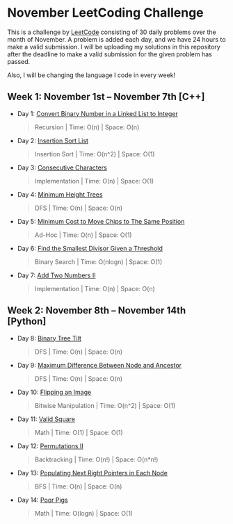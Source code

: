 # November LeetCoding Challenge

This is a challenge by [LeetCode](https://leetcode.com/explore/challenge/card/november-leetcoding-challenge/) consisting of 30 daily problems over the month of November. A problem is added each day, and we have 24 hours to make a valid submission. I will be uploading my solutions in this repository after the deadline to make a valid submission for the given problem has passed. 

Also, I will be changing the language I code in every week!


## Week 1: November 1st – November 7th [C++]

* Day 1: [Convert Binary Number in a Linked List to Integer](https://leetcode.com/explore/challenge/card/november-leetcoding-challenge/564/week-1-november-1st-november-7th/3516/)

    > Recursion | 
    > Time: O(n) |
    > Space: O(n) 

* Day 2: [Insertion Sort List](https://leetcode.com/explore/challenge/card/november-leetcoding-challenge/564/week-1-november-1st-november-7th/3517/)

    > Insertion Sort | 
    > Time: O(n^2) |
    > Space: O(1) 
    
* Day 3: [Consecutive Characters](https://leetcode.com/explore/challenge/card/november-leetcoding-challenge/564/week-1-november-1st-november-7th/3518/)

    > Implementation | 
    > Time: O(n) |
    > Space: O(1) 
        
* Day 4: [Minimum Height Trees](https://leetcode.com/explore/challenge/card/november-leetcoding-challenge/564/week-1-november-1st-november-7th/3519/)

    > DFS | 
    > Time: O(n) |
    > Space: O(n) 
            
* Day 5: [Minimum Cost to Move Chips to The Same Position](https://leetcode.com/explore/challenge/card/november-leetcoding-challenge/564/week-1-november-1st-november-7th/3520/)

    > Ad-Hoc | 
    > Time: O(n) |
    > Space: O(1) 
                
* Day 6: [Find the Smallest Divisor Given a Threshold](https://leetcode.com/explore/challenge/card/november-leetcoding-challenge/564/week-1-november-1st-november-7th/3521/)

    > Binary Search | 
    > Time: O(nlogn) |
    > Space: O(1) 
                    
* Day 7: [Add Two Numbers II](https://leetcode.com/explore/challenge/card/november-leetcoding-challenge/564/week-1-november-1st-november-7th/3522/)

    > Implementation | 
    > Time: O(n) |
    > Space: O(n) 
    

## Week 2: November 8th – November 14th [Python]

* Day 8: [Binary Tree Tilt](https://leetcode.com/explore/challenge/card/november-leetcoding-challenge/565/week-2-november-8th-november-14th/3524/)

    > DFS | 
    > Time: O(n) |
    > Space: O(n) 

* Day 9: [Maximum Difference Between Node and Ancestor](https://leetcode.com/explore/challenge/card/november-leetcoding-challenge/565/week-2-november-8th-november-14th/3525/)

    > DFS | 
    > Time: O(n) |
    > Space: O(n) 
    
* Day 10: [Flipping an Image](https://leetcode.com/explore/challenge/card/november-leetcoding-challenge/565/week-2-november-8th-november-14th/3526/)

    > Bitwise Manipulation | 
    > Time: O(n^2) |
    > Space: O(1) 

* Day 11: [Valid Square](https://leetcode.com/explore/challenge/card/november-leetcoding-challenge/565/week-2-november-8th-november-14th/3527/)

    > Math | 
    > Time: O(1) |
    > Space: O(1) 
    
* Day 12: [Permutations II](https://leetcode.com/explore/challenge/card/november-leetcoding-challenge/565/week-2-november-8th-november-14th/3528/)

    > Backtracking | 
    > Time: O(n!) |
    > Space: O(n*n!) 
    
* Day 13: [Populating Next Right Pointers in Each Node](https://leetcode.com/explore/challenge/card/november-leetcoding-challenge/565/week-2-november-8th-november-14th/3529/)

    > BFS | 
    > Time: O(n) |
    > Space: O(n) 
    
* Day 14: [Poor Pigs](https://leetcode.com/explore/challenge/card/november-leetcoding-challenge/565/week-2-november-8th-november-14th/3530/)

    > Math | 
    > Time: O(logn) |
    > Space: O(1) 